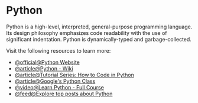 # Python

Python is a high-level, interpreted, general-purpose programming language. Its design philosophy emphasizes code readability with the use of significant indentation. Python is dynamically-typed and garbage-collected.

Visit the following resources to learn more:

- [@official@Python Website](https://www.python.org/)
- [@article@Python - Wiki](https://en.wikipedia.org/wiki/Python_(programming_language))
- [@article@Tutorial Series: How to Code in Python](https://www.digitalocean.com/community/tutorials/how-to-write-your-first-python-3-program)
- [@article@Google's Python Class](https://developers.google.com/edu/python)
- [@video@Learn Python - Full Course](https://www.youtube.com/watch?v=4M87qBgpafk)
- [@feed@Explore top posts about Python](https://app.daily.dev/tags/python?ref=roadmapsh)